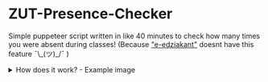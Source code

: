 # ZUT-Presence-Checker

Simple puppeteer script written in like 40 minutes to check how many times you were absent during classes! (Because ["e-edziakant"](https://edziekanat.zut.edu.pl) doesnt have this feature ¯\\\_(ツ)\_/¯ )

<details>
  <summary> How does it work? - Example image </summary>

Thanks to that you dont have to click milions of times to check your presence!  
 Just run the script and it will list desired status of your presence in given dates.  
 Feel free to edit it to your hearts content! I set it to display only absence ("Nieobecny") because this is what I needed.

  <img src="imgs/example.png">
</details>
